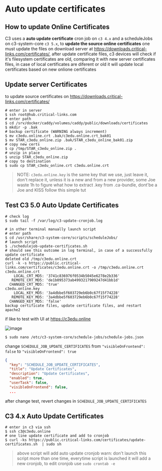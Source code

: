 # Auto update certificates

## How to update Online Certificates

C3 uses a **auto update certificate** cron job on `c3 4.x` and a scheduleJobs on c3-system-core `c3 5.x`, to **update the source online certificates** one must update the files on download server at <https://downloads.critical-links.com/certificates/>, after update certificate files, c3 devices will check if it's filesystem certificates are old, comparing it with new server certificates files, in case of local certificates are diferent or old it will update local certificates based on new onlione certificates

## Update server Certificates

to update source certificates on <https://downloads.critical-links.com/certificates/>

```shell
# enter in server
$ ssh root@hub.critical-links.com
# enter path
$ cd /srv/docker/caddy/volumes/caddy/public/downloads/certificates
$ mkdir -p .bak
# backup certificate (WARNING always increment)
$ mv c3edu.online.crt .bak/c3edu.online.crt_bak01
$ mv STAR_c3edu_online.zip .bak/STAR_c3edu_online_bak01.zip
# copy new certs
$ cp /tmp/STAR_c3edu_online.zip .
# unzip in place
$ unzip STAR_c3edu_online.zip
# copy to destination
$ sudo cp STAR_c3edu_online.crt c3edu.online.crt
```

> NOTE: `c3edu.online.key` is the same key that we use, just leave it, don't replace it, unless it is a new and from a new provider, some Joe waste 1h to figure what how to extract .key from .ca-bundle, dont'be a Joe and KISS follow this simple tut

## Test C3 5.0 Auto Update Certificates

```shell
# check log
$ sudo tail -f /var/log/c3-update-cronjob.log

# in other terminal manually launch script
# enter path
$ cd /usr/share/c3-system-core/scripts/scheduleJobs/
# launch script
$ ./schedulejob-update-certificates.sh
# should see this outcome in log terminal, in case of a successfully update certificate
deleted old /tmp/c3edu.online.crt
curl -k -s https://public.critical-links.com/certificates/c3edu.online.crt -o /tmp/c3edu.online.crt
c3edu.online.crt
    LOCAL_CRT_MD5: '3741c836976f0534b5045e6278e2b336'
   REMOTE_CRT_MD5: 'de1b095373ab4993217909247d41bb1d'
  CHANGED_CRT_MD5: 'true'
c3edu.online.key
    LOCAL_KEY_MD5: '3a4dbbe5f603729eb6b0c67f15f74228'
   REMOTE_KEY_MD5: '3a4dbbe5f603729eb6b0c67f15f74228'
  CHANGED_KEY_MD5: 'false'
backup certificate files, update certificate files, and restart apache2
```

if like to test with UI at <https://c3edu.online>

![image](../../assets/images/2022-11-10-16-46-20.png)

```shell
$ sudo nano /etc/c3-system-core/schedule-jobs/schedule-jobs.json
```

change `SCHEDULE_JOB_UPDATE_CERTIFICATES` from `"visibleOnFrontend": false` to `"visibleOnFrontend": true`

```json
{
  "key": "SCHEDULE_JOB_UPDATE_CERTIFICATES",
  "title": "Update Certificates",
  "description": "Update Certificates",
  "enabled": true,
  "userTask": false,
  "visibleOnFrontend": false,
  ...
```

after change test, revert changes in `SCHEDULE_JOB_UPDATE_CERTIFICATES`

## C3 4.x Auto Update Certificates

```shell
# enter in c3 via ssh
$ ssh c3@c3edu.online
# one line update certificate and add to cronjob
$ curl -ks https://public.critical-links.com/certificates/update-certificates.sh  | sudo sh
```

> above script will add auto update cronjob
> warn: don't launch this script more than one time, everytime script is launched it will add a new cronjob, to edit cronjob use `sudo crontab -e`
